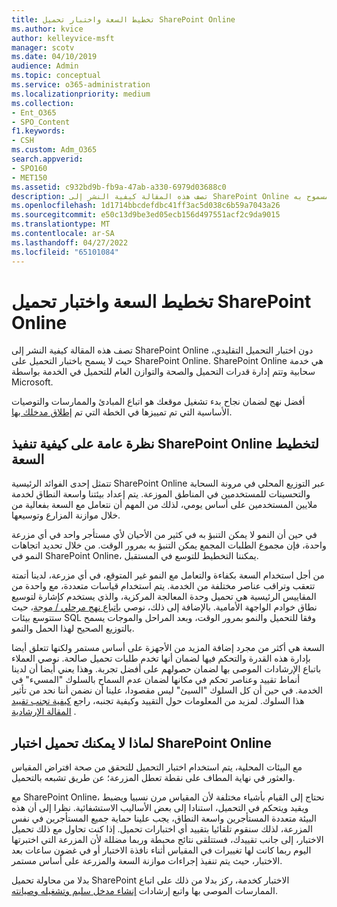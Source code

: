```yaml
---
title: تخطيط السعة واختبار تحميل SharePoint Online
ms.author: kvice
author: kelleyvice-msft
manager: scotv
ms.date: 04/10/2019
audience: Admin
ms.topic: conceptual
ms.service: o365-administration
ms.localizationpriority: medium
ms.collection:
- Ent_O365
- SPO_Content
f1.keywords:
- CSH
ms.custom: Adm_O365
search.appverid:
- SPO160
- MET150
ms.assetid: c932bd9b-fb9a-47ab-a330-6979d03688c0
description: تصف هذه المقالة كيفية النشر إلى SharePoint Online دون إجراء اختبار التحميل التقليدي لأنه غير مسموح به.
ms.openlocfilehash: 1d1714bbcdefdbc41ff3ac5d038c6b59a7043a26
ms.sourcegitcommit: e50c13d9be3ed05ecb156d497551acf2c9da9015
ms.translationtype: MT
ms.contentlocale: ar-SA
ms.lasthandoff: 04/27/2022
ms.locfileid: "65101084"
---
```

# <a name="capacity-planning-and-load-testing-sharepoint-online"></a>تخطيط السعة واختبار تحميل SharePoint Online
تصف هذه المقالة كيفية النشر إلى SharePoint Online دون اختبار التحميل التقليدي، حيث لا يسمح باختبار التحميل على SharePoint Online. SharePoint Online هي خدمة سحابية وتتم إدارة قدرات التحميل والصحة والتوازن العام للتحميل في الخدمة بواسطة Microsoft.
  
أفضل نهج لضمان نجاح بدء تشغيل موقعك هو اتباع المبادئ والممارسات والتوصيات الأساسية التي تم تمييزها في الخطة التي تم [إطلاق مدخلك بها](planportallaunchroll-out.md).

## <a name="overview-of-how-sharepoint-online-performs-capacity-planning"></a>نظرة عامة على كيفية تنفيذ SharePoint Online لتخطيط السعة 
تتمثل إحدى الفوائد الرئيسية SharePoint Online عبر التوزيع المحلي في مرونة السحابة والتحسينات للمستخدمين في المناطق الموزعة. يتم إعداد بيئتنا واسعة النطاق لخدمة ملايين المستخدمين على أساس يومي، لذلك من المهم أن نتعامل مع السعة بفعالية من خلال موازنة المزارع وتوسيعها.
  
في حين أن النمو لا يمكن التنبؤ به في كثير من الأحيان لأي مستأجر واحد في أي مزرعة واحدة، فإن مجموع الطلبات المجمع يمكن التنبؤ به بمرور الوقت. من خلال تحديد اتجاهات النمو في SharePoint Online، يمكننا التخطيط للتوسع في المستقبل.
  
من أجل استخدام السعة بكفاءة والتعامل مع النمو غير المتوقع، في أي مزرعة، لدينا أتمتة تتعقب وتراقب عناصر مختلفة من الخدمة. يتم استخدام قياسات متعددة، مع واحدة من المقاييس الرئيسية هي تحميل وحدة المعالجة المركزية، والذي يستخدم كإشارة لتوسيع نطاق خوادم الواجهة الأمامية. بالإضافة إلى ذلك، نوصي [باتباع نهج مرحلي / موجة](planportallaunchroll-out.md)، حيث ستتوسع بيئات SQL وفقا للتحميل والنمو بمرور الوقت، وبعد المراحل والموجات يسمح بالتوزيع الصحيح لهذا الحمل والنمو. 

السعة هي أكثر من مجرد إضافة المزيد من الأجهزة على أساس مستمر ولكنها تتعلق أيضا بإدارة هذه القدرة والتحكم فيها لضمان أنها تخدم طلبات تحميل صالحة. نوصي العملاء باتباع الإرشادات الموصى بها لضمان حصولهم على أفضل تجربة. وهذا يعني أيضا أن لدينا أنماط تقييد وعناصر تحكم في مكانها لضمان عدم السماح بالسلوك "المسيء" في الخدمة. في حين أن كل السلوك "السيئ" ليس مقصودا، علينا أن نضمن أننا نحد من تأثير هذا السلوك. لمزيد من المعلومات حول التقييد وكيفية تجنبه، راجع [كيفية تجنب تقييد المقالة الإرشادية](/sharepoint/dev/general-development/how-to-avoid-getting-throttled-or-blocked-in-sharepoint-online) .

## <a name="why-you-cannot-load-test-sharepoint-online"></a>لماذا لا يمكنك تحميل اختبار SharePoint Online
مع البيئات المحلية، يتم استخدام اختبار التحميل للتحقق من صحة افتراض المقياس والعثور في نهاية المطاف على نقطة تعطل المزرعة؛ عن طريق تشبعه بالتحميل. 

مع SharePoint Online، نحتاج إلى القيام بأشياء مختلفة لأن المقياس مرن نسبيا ويضبط ويقيد ويتحكم في التحميل، استنادا إلى بعض الأساليب الاستشفائية. نظرا إلى أن هذه البيئة متعددة المستأجرين واسعة النطاق، يجب علينا حماية جميع المستأجرين في نفس المزرعة، لذلك سنقوم تلقائيا بتقييد أي اختبارات تحميل. إذا كنت تحاول مع ذلك تحميل الاختبار، إلى جانب تقييدك، فستتلقى نتائج محبطة وربما مضللة لأن المزرعة التي اختبرتها اليوم ربما كانت لها تغييرات في المقياس أثناء نافذة الاختبار أو في غضون ساعات بعد الاختبار، حيث يتم تنفيذ إجراءات موازنة السعة والمزرعة على أساس مستمر.

بدلا من محاولة تحميل SharePoint الاختبار كخدمة، ركز بدلا من ذلك على اتباع الممارسات الموصى بها واتبع إرشادات [إنشاء مدخل سليم وتشغيله وصيانته](/sharepoint/portal-health).